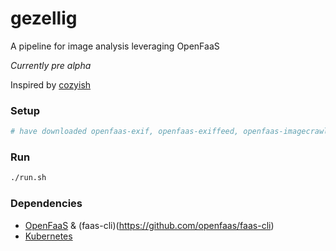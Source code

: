 # gezellig
A pipeline for image analysis leveraging OpenFaaS

_Currently pre alpha_

Inspired by [cozyish](https://github.com/scottleedavis/cozyish)

### Setup
```bash
# have downloaded openfaas-exif, openfaas-exiffeed, openfaas-imagecrawl, inception
```

### Run
```bash
./run.sh
```

### Dependencies
* [OpenFaaS](http://openfaas.com) & (faas-cli)(https://github.com/openfaas/faas-cli)
* [Kubernetes](https://kubernetes.io)
